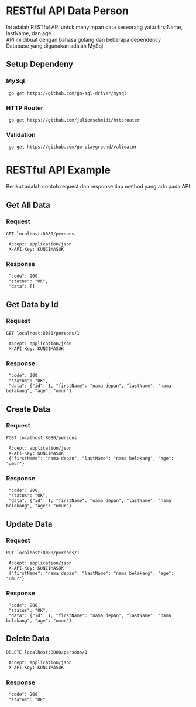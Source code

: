 # RESTful API Data Person

Ini adalah RESTful API untuk menyimpan data seseorang yaitu firstName, lastName, dan age. <br>
API ini dibuat dengan bahasa golang dan beberapa dependency <br>
Database yang digunakan adalah MySql <br>

## Setup Dependeny
### MySql
     go get https://github.com/go-sql-driver/mysql 
### HTTP Router
     go get https://github.com/julienschmidt/httprouter
### Validation
     go get https://github.com/go-playground/validator

# RESTful API Example
Berikut adalah contoh request dan response tiap method yang ada pada API

## Get All Data
### Request
`GET localhost:8080/persons`

     Accept: application/json
     X-API-Key: KUNCIMASUK
     
### Response 

     "code": 200,
     "status": "OK",
     "data": []     

## Get Data by Id
### Request
`GET localhost:8080/persons/1`

     Accept: application/json
     X-API-Key: KUNCIMASUK

### Response 

     "code": 200,
     "status": "OK",
     "data": {"id": 1, "firstName": "nama depan", "lastName": "nama belakang", "age": "umur"}

## Create Data
### Request
`POST localhost:8080/persons`

     Accept: application/json
     X-API-Key: KUNCIMASUK
     {"firstName": "nama depan", "lastName": "nama belakang", "age": "umur"}

### Response 

     "code": 200,
     "status": "OK",
     "data": {"id": 1, "firstName": "nama depan", "lastName": "nama belakang", "age": "umur"}

## Update Data
### Request
`PUT localhost:8080/persons/1`

     Accept: application/json
     X-API-Key: KUNCIMASUK
     {"firstName": "nama depan", "lastName": "nama belakang", "age": "umur"}

### Response 

     "code": 200,
     "status": "OK",
     "data": {"id": 1, "firstName": "nama depan", "lastName": "nama belakang", "age": "umur"}
     
## Delete Data
`DELETE localhost:8080/persons/1`

     Accept: application/json
     X-API-Key: KUNCIMASUK
     
### Response 

     "code": 200,
     "status": "OK"
